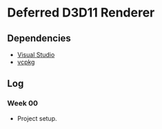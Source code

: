 # Deferred D3D11 Renderer

## Dependencies
- [Visual Studio](https://visualstudio.microsoft.com/)
- [vcpkg](https://vcpkg.io/)

## Log

### Week 00
- Project setup.
